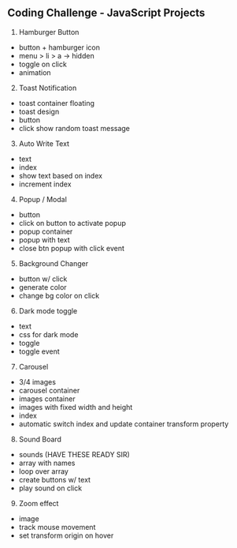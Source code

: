 ## Coding Challenge - JavaScript Projects

1. Hamburger Button

- button + hamburger icon
- menu > li > a -> hidden
- toggle on click
- animation

2. Toast Notification

- toast container floating
- toast design
- button
- click show random toast message

3. Auto Write Text

- text
- index
- show text based on index
- increment index

4. Popup / Modal

- button
- click on button to activate popup
- popup container
- popup with text
- close btn popup with click event

5. Background Changer

- button w/ click
- generate color
- change bg color on click

6. Dark mode toggle

- text
- css for dark mode
- toggle
- toggle event

7. Carousel

- 3/4 images
- carousel container
- images container
- images with fixed width and height
- index
- automatic switch index and update container transform property

8. Sound Board

- sounds (HAVE THESE READY SIR)
- array with names
- loop over array
- create buttons w/ text
- play sound on click

9. Zoom effect

- image
- track mouse movement
- set transform origin on hover
